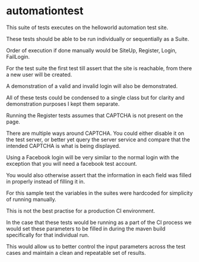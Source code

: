 # automationtest

This suite of tests executes on the helloworld automation test site.

These tests should be able to be run individually or sequentially as a Suite.

Order of execution if done manually would be SiteUp, Register, Login, FailLogin.

For the test suite the first test till assert that the site is reachable,
from there a new user will be created.

A demonstration of a valid and invalid login will also be demonstrated.

All of these tests could be condensed to a single class but for clarity and demonstration purposes I kept them separate.

Running the Register tests assumes that CAPTCHA is not present on the page.

There are multiple ways around CAPTCHA.
 You could either disable it on the test server,
  or better yet query the server service and compare that the intended CAPTCHA is what is being displayed.

Using a Facebook login will be very similar to the normal login with the
 exception that you will need a facebook test account.

You would also otherwise assert that the information in each field was filled in properly instead of filling it in.

For this sample test the variables in the suites were hardcoded for simplicity of running manually.

This is not the best practise for a production CI environment.

In the case that these tests would be running as a part of the CI process
 we would set these parameters to be filled in during the maven build specifically for that individual run.

This would allow us to better control the input parameters
 across the test cases and maintain a clean and repeatable set of results.
